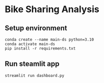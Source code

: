 # Bike Sharing Analysis

## Setup environment
```
conda create --name main-ds python=3.10
conda activate main-ds
pip install -r requirements.txt
```

## Run steamlit app
```
streamlit run dashboard.py
```
